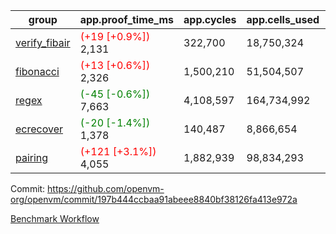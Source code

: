 | group | app.proof_time_ms | app.cycles | app.cells_used | leaf.proof_time_ms | leaf.cycles | leaf.cells_used |
| -- | -- | -- | -- | -- | -- | -- |
| [verify_fibair](https://github.com/openvm-org/openvm/blob/benchmark-results/benchmarks-pr/1994/verify_fibair-197b444ccbaa91abeee8840bf38126fa413e972a.md) |<span style='color: red'>(+19 [+0.9%])</span> 2,131 |  322,700 |  18,750,324 |- | - | - |
| [fibonacci](https://github.com/openvm-org/openvm/blob/benchmark-results/benchmarks-pr/1994/fibonacci-197b444ccbaa91abeee8840bf38126fa413e972a.md) |<span style='color: red'>(+13 [+0.6%])</span> 2,326 |  1,500,210 |  51,504,507 |- | - | - |
| [regex](https://github.com/openvm-org/openvm/blob/benchmark-results/benchmarks-pr/1994/regex-197b444ccbaa91abeee8840bf38126fa413e972a.md) |<span style='color: green'>(-45 [-0.6%])</span> 7,663 |  4,108,597 |  164,734,992 |- | - | - |
| [ecrecover](https://github.com/openvm-org/openvm/blob/benchmark-results/benchmarks-pr/1994/ecrecover-197b444ccbaa91abeee8840bf38126fa413e972a.md) |<span style='color: green'>(-20 [-1.4%])</span> 1,378 |  140,487 |  8,866,654 |- | - | - |
| [pairing](https://github.com/openvm-org/openvm/blob/benchmark-results/benchmarks-pr/1994/pairing-197b444ccbaa91abeee8840bf38126fa413e972a.md) |<span style='color: red'>(+121 [+3.1%])</span> 4,055 |  1,882,939 |  98,834,293 |- | - | - |


Commit: https://github.com/openvm-org/openvm/commit/197b444ccbaa91abeee8840bf38126fa413e972a

[Benchmark Workflow](https://github.com/openvm-org/openvm/actions/runs/17046124638)
